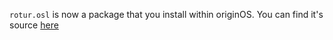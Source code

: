 `rotur.osl` is now a package that you install within originOS. You can find it's source [here](https://github.com/Mistium/Origin-OS/tree/main/Modules/rotur)
